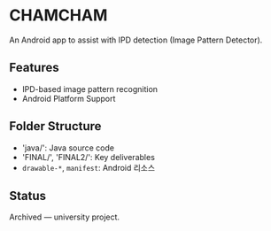 # CHAMCHAM

An Android app to assist with IPD detection (Image Pattern Detector).

## Features

- IPD-based image pattern recognition
- Android Platform Support

## Folder Structure

- 'java/': Java source code
- 'FINAL/', 'FINAL2/': Key deliverables
- `drawable-*`, `manifest`: Android 리소스

## Status

Archived — university project.
